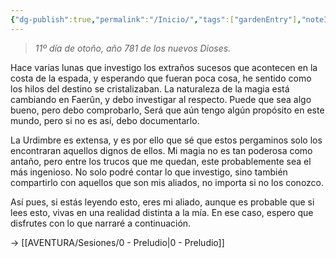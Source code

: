 ```yaml
---
{"dg-publish":true,"permalink":"/Inicio/","tags":["gardenEntry"],"noteIcon":""}
---
```


> _11º día de otoño, año 781 de los nuevos Dioses._

Hace varias lunas que investigo los extraños sucesos que acontecen en la costa de la espada, y esperando que fueran poca cosa, he sentido como los hilos del destino se cristalizaban. La naturaleza de la magia está cambiando en Faerûn, y debo investigar al respecto. Puede que sea algo bueno, pero debo comprobarlo, Será que aún tengo algún propósito en este mundo, pero si no es así, debo documentarlo.

La Urdimbre es extensa, y es por ello que sé que estos pergaminos solo los encontraran aquellos dignos de ellos. Mi magia no es tan poderosa como antaño, pero entre los trucos que me quedan, este probablemente sea el más ingenioso. No solo podré contar lo que investigo, sino también compartirlo con aquellos que son mis aliados, no importa si no los conozco.

Así pues, si estás leyendo esto, eres mi aliado, aunque es probable que si lees esto, vivas en una realidad distinta a la mía. En ese caso, espero que disfrutes con lo que narraré a continuación.

-> [[AVENTURA/Sesiones/0 - Preludio\|0 - Preludio]]
